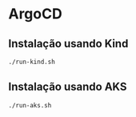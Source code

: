 # ArgoCD

## Instalação usando Kind

```bash
./run-kind.sh
```

## Instalação usando AKS

```bash
./run-aks.sh
```
